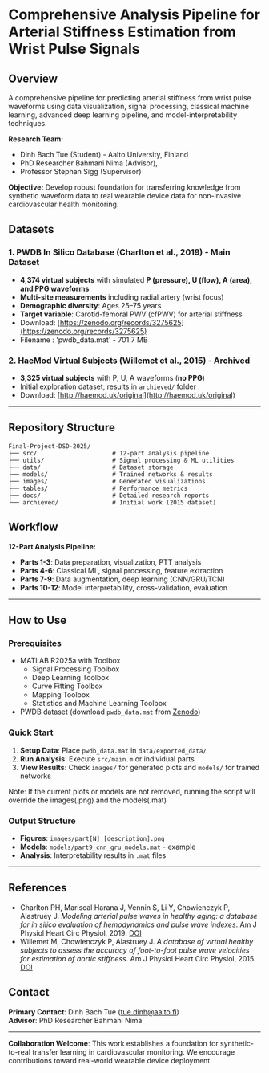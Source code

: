 # Comprehensive Analysis Pipeline for Arterial Stiffness Estimation from Wrist Pulse Signals

## Overview

A comprehensive pipeline for predicting arterial stiffness from wrist pulse waveforms using data visualization, signal processing, classical machine learning, advanced deep learning pipeline, and model-interpretability techniques.

**Research Team:** 
- Dinh Bach Tue (Student) - Aalto University, Finland
- PhD Researcher Bahmani Nima (Advisor),
- Professor Stephan Sigg (Supervisor)

**Objective:** Develop robust foundation for transferring knowledge from synthetic waveform data to real wearable device data for non-invasive cardiovascular health monitoring.

## Datasets

### 1. PWDB In Silico Database (Charlton et al., 2019) - **Main Dataset**
- **4,374 virtual subjects** with simulated **P (pressure), U (flow), A (area), and PPG waveforms**
- **Multi-site measurements** including radial artery (wrist focus)
- **Demographic diversity**: Ages 25–75 years
- **Target variable**: Carotid-femoral PWV (cfPWV) for arterial stiffness
- Download: [https://zenodo.org/records/3275625](https://zenodo.org/records/3275625)
- Filename : 'pwdb_data.mat' - 701.7 MB

### 2. HaeMod Virtual Subjects (Willemet et al., 2015) - **Archived**
- **3,325 virtual subjects** with P, U, A waveforms (**no PPG**)
- Initial exploration dataset, results in `archieved/` folder
- Download: [http://haemod.uk/original](http://haemod.uk/original)
---

## Repository Structure

```
Final-Project-DSD-2025/
├── src/                     # 12-part analysis pipeline
├── utils/                   # Signal processing & ML utilities
├── data/                    # Dataset storage
├── models/                  # Trained networks & results
├── images/                  # Generated visualizations
├── tables/                  # Performance metrics
├── docs/                    # Detailed research reports
└── archieved/               # Initial work (2015 dataset)
```

## Workflow

**12-Part Analysis Pipeline:**
- **Parts 1-3**: Data preparation, visualization, PTT analysis
- **Parts 4-6**: Classical ML, signal processing, feature extraction
- **Parts 7-9**: Data augmentation, deep learning (CNN/GRU/TCN)
- **Parts 10-12**: Model interpretability, cross-validation, evaluation

---

## How to Use

### Prerequisites
- MATLAB R2025a with Toolbox
   + Signal Processing Toolbox
   + Deep Learning Toolbox
   + Curve Fitting Toolbox
   + Mapping Toolbox
   + Statistics and Machine Learning Toolbox
- PWDB dataset (download `pwdb_data.mat` from [Zenodo](https://zenodo.org/records/3275625))

### Quick Start
1. **Setup Data**: Place `pwdb_data.mat` in `data/exported_data/`
2. **Run Analysis**: Execute `src/main.m` or individual parts
3. **View Results**: Check `images/` for generated plots and `models/` for trained networks

Note: If the current plots or models are not removed, running the script will override the images(.png) and the models(.mat)


### Output Structure
- **Figures**: `images/part[N]_[description].png`
- **Models**: `models/part9_cnn_gru_models.mat` - example
- **Analysis**: Interpretability results in `.mat` files

---

## References

- Charlton PH, Mariscal Harana J, Vennin S, Li Y, Chowienczyk P, Alastruey J. *Modeling arterial pulse waves in healthy aging: a database for in silico evaluation of hemodynamics and pulse wave indexes*. Am J Physiol Heart Circ Physiol, 2019. [DOI](https://doi.org/10.1152/ajpheart.00218.2019)
- Willemet M, Chowienczyk P, Alastruey J. *A database of virtual healthy subjects to assess the accuracy of foot-to-foot pulse wave velocities for estimation of aortic stiffness*. Am J Physiol Heart Circ Physiol, 2015. [DOI](https://doi.org/10.1152/ajpheart.00175.2015)

## Contact

**Primary Contact**: Dinh Bach Tue (tue.dinh@aalto.fi)  
**Advisor**: PhD Researcher Bahmani Nima

---

**Collaboration Welcome**: This work establishes a foundation for synthetic-to-real transfer learning in cardiovascular monitoring. We encourage contributions toward real-world wearable device deployment.
